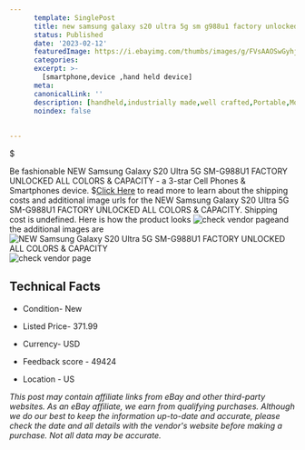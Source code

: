 ```yaml
---
      template: SinglePost
      title: new samsung galaxy s20 ultra 5g sm g988u1 factory unlocked all colors capacity
      status: Published
      date: '2023-02-12'
      featuredImage: https://i.ebayimg.com/thumbs/images/g/FVsAAOSwGyhjjjqz/s-l225.jpg
      categories: 
      excerpt: >-
        [smartphone,device ,hand held device]
      meta:
      canonicalLink: ''
      description: [handheld,industrially made,well crafted,Portable,Mobile,Compact,Convenient,Lightweight,Maneuverable,Man-portable,Miniature,Carriable,Hand-held,Light,Holdable,Transportable,Mobile device,Pocket-sized,On-the-go,Wireless,Cordless,Compact size,Convenient size, smartphone,device ,hand held device]
      noindex: false
      
        
---
```

$

Be fashionable NEW Samsung Galaxy S20 Ultra 5G SM-G988U1 FACTORY UNLOCKED ALL COLORS & CAPACITY - a 3-star Cell Phones & Smartphones device.
$[Click Here](https://www.ebay.com/itm/184297359489?hash=item2ae8fa8881%3Ag%3AFVsAAOSwGyhjjjqz&mkevt=1&mkcid=1&mkrid=711-53200-19255-0&campid=%253CePNCampaignId%253E&customid=%253CreferenceId%253E&toolid=10049) to read more to learn about the shipping costs and additional image urls for the NEW Samsung Galaxy S20 Ultra 5G SM-G988U1 FACTORY UNLOCKED ALL COLORS & CAPACITY. Shipping cost is undefined. Here is how the product looks ![check vendor page](https://i.ebayimg.com/thumbs/images/g/FVsAAOSwGyhjjjqz/s-l225.jpg)and the additional images are![NEW Samsung Galaxy S20 Ultra 5G SM-G988U1 FACTORY UNLOCKED ALL COLORS & CAPACITY](https://i.ebayimg.com/images/g/FVsAAOSwGyhjjjqz/s-l1200.jpg)![check vendor page](https://origin-galleryplus.ebayimg.com/ws/web/184297359489_2_0_1/225x225.jpg,https://origin-galleryplus.ebayimg.com/ws/web/184297359489_3_0_1/225x225.jpg,https://origin-galleryplus.ebayimg.com/ws/web/184297359489_4_0_1/225x225.jpg,https://origin-galleryplus.ebayimg.com/ws/web/184297359489_5_0_1/225x225.jpg)



 ## Technical Facts 



     
      

 - Condition- New 


      

 - Listed Price- 371.99 


      

 - Currency- USD 


      

 - Feedback score - 49424 


      

 - Location - US 


      
      

 *_This post may contain affiliate links from eBay and other third-party websites. As an eBay affiliate, we earn from qualifying purchases. Although we do our best to keep the information up-to-date and accurate, please check the date and all details with the vendor's website before making a purchase. Not all data may be accurate._*






